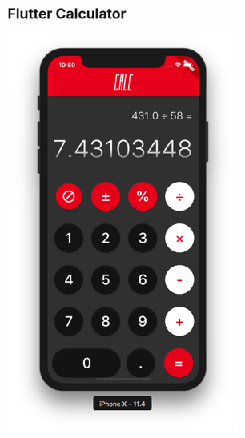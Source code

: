 # Flutter Calculator
![Calculator Screenshot](https://github.com/arvindcheenu/Flutter-Calculator/blob/master/calcImg.png?raw=true)
